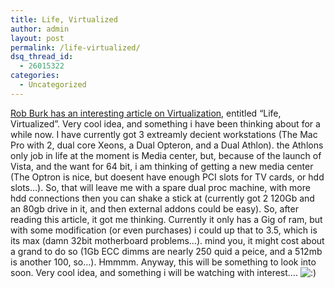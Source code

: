 ```yaml
---
title: Life, Virtualized
author: admin
layout: post
permalink: /life-virtualized/
dsq_thread_id:
  - 26015322
categories:
  - Uncategorized
---
```

[Rob Burk has an interesting article on Virtualization][1], entitled &#8220;Life, Virtualized&#8221;. Very cool idea, and something i have been thinking about for a while now. I have currently got 3 extreamly decient workstations (The Mac Pro with 2, dual core Xeons, a Dual Opteron, and a Dual Athlon). the Athlons only job in life at the moment is Media center, but, because of the launch of Vista, and the want for 64 bit, i am thinking of getting a new media center (The Optron is nice, but doesent have enough PCI slots for TV cards, or hdd slots&#8230;). So, that will leave me with a spare dual proc machine, with more hdd connections then you can shake a stick at (currently got 2 120Gb and an 80gb drive in it, and then external addons could be easy). So, after reading this article, it got me thinking. Currently it only has a Gig of ram, but with some modification (or even purchases) i could up that to 3.5, which is its max (damn 32bit motherboard problems&#8230;). mind you, it might cost about a grand to do so (1Gb ECC dimms are nearly 250 quid a peice, and a 512mb is another 100, so&#8230;). Hmmmm. Anyway, this will be something to look into soon. Very cool idea, and something i will be watching with interest&#8230;. <img src="http://blog.lotas-smartman.net/wp-includes/images/smilies/icon_smile.gif" alt=":)" class="wp-smiley" />

 [1]: http://blogs.msdn.com/robburke/archive/2006/11/17/life-virtualized.aspx